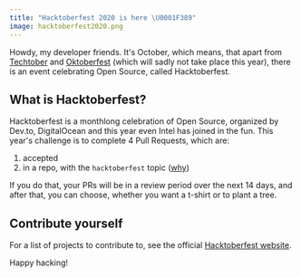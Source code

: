 ```yaml
---
title: "Hacktoberfest 2020 is here \U0001F389"
image: hacktoberfest2020.png
---
```


Howdy, my developer friends. It's October, which means, that apart from [Techtober](https://mobilesyrup.com/2020/09/30/techtober-2020/) and [Oktoberfest](https://en.wikipedia.org/wiki/Oktoberfest) (which will sadly not take place this year), there is an event celebrating Open Source, called Hacktoberfest.

## What is Hacktoberfest?
Hacktoberfest is a monthlong celebration of Open Source, organized by Dev.to, DigitalOcean and this year even Intel has joined in the fun. This year's challenge is to complete 4 Pull Requests, which are:
1. accepted
2. in a repo, with the `hacktoberfest` topic ([why](https://web.archive.org/web/20201222103134/https://hacktoberfest.digitalocean.com/hacktoberfest-update))

If you do that, your PRs will be in a review period over the next 14 days, and after that, you can choose, whether you want a t-shirt or to plant a tree.


## Contribute yourself
For a list of projects to contribute to, see the official [Hacktoberfest website](https://hacktoberfest.digitalocean.com/#projects).

Happy hacking!

